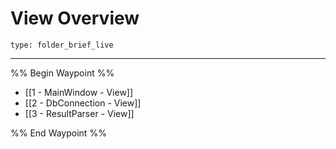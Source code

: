 # View Overview
 
```ccard
type: folder_brief_live
```
 
---

%% Begin Waypoint %%
- [[1 - MainWindow - View]]
- [[2 - DbConnection - View]]
- [[3 - ResultParser - View]]

%% End Waypoint %%